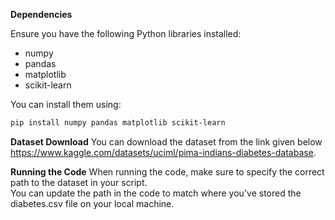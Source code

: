 **Dependencies**

Ensure you have the following Python libraries installed:

- numpy
- pandas
- matplotlib
- scikit-learn

You can install them using:
```bash
pip install numpy pandas matplotlib scikit-learn
```

**Dataset Download**
You can download the dataset from the link given below  
https://www.kaggle.com/datasets/uciml/pima-indians-diabetes-database.

**Running the Code**
When running the code, make sure to specify the correct path to the dataset in your script.   
You can update the path in the code to match where you've stored the diabetes.csv file on your local machine.

